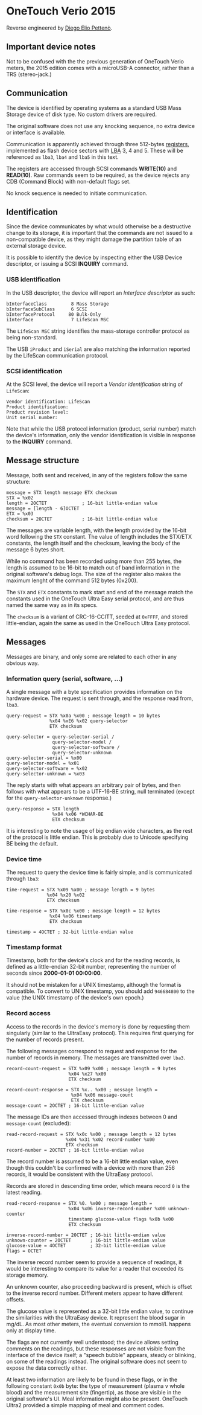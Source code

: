 # OneTouch Verio 2015

Reverse engineered by [Diego Elio Pettenò](mailto:flameeyes@flameeyes.eu).

## Important device notes

Not to be confused with the the previous generation of OneTouch Verio
meters, the 2015 edition comes with a microUSB-A connector, rather
than a TRS (stereo-jack.)

## Communication

The device is identified by operating systems as a standard USB Mass
Storage device of disk type. No custom drivers are required.

The original software does not use any knocking sequence, no extra
device or interface is available.

Communication is apparently achieved through three 512-bytes
[registers](https://en.wikipedia.org/wiki/Hardware_register),
implemented as flash device sectors with
[LBA](https://en.wikipedia.org/wiki/Logical_block_addressing) 3, 4
and 5. These will be referenced as `lba3`, `lba4` and `lba5` in this
text.

The registers are accessed through SCSI commands **WRITE(10)** and
**READ(10)**. Raw commands seem to be required, as the device rejects
any CDB (Command Block) with non-default flags set.

No knock sequence is needed to initiate communication.

## Identification

Since the device communicates by what would otherwise be a destructive
change to its storage, it is important that the commands are not
issued to a non-compatible device, as they might damage the partition
table of an external storage device.

It is possible to identify the device by inspecting either the USB
Device descriptor, or issuing a SCSI **INQUIRY** command.

### USB identification

In the USB descriptor, the device will report an *Interface
descriptor* as such:

    bInterfaceClass         8 Mass Storage
    bInterfaceSubClass      6 SCSI
    bInterfaceProtocol     80 Bulk-Only
    iInterface              7 LifeScan MSC

The `LifeScan MSC` string identifies the mass-storage controller
protocol as being non-standard.

The USB `iProduct` and `iSerial` are also matching the information
reported by the LifeScan communication protocol.

### SCSI identification

At the SCSI level, the device will report a *Vendor identification*
string of `LifeScan`:

    Vendor identification: LifeScan
    Product identification:
    Product revision level:
    Unit serial number:

Note that while the USB protocol information (product, serial number)
match the device's information, only the vendor identification is
visible in response to the **INQUIRY** command.

## Message structure

Message, both sent and received, in any of the registers follow the
same structure:

    message = STX length message ETX checksum
    STX = %x02
    length = 2OCTET             ; 16-bit little-endian value
    message = [length - 6]OCTET
    ETX = %x03
    checksum = 2OCTET           ; 16-bit little-endian value

The messages are variable length, with the length provided by the
16-bit word following the `STX` constant. The value of length includes
the STX/ETX constants, the length itself and the checksum, leaving the
body of the message 6 bytes short.

While no command has been recorded using more than 255 bytes, the
length is assumed to be 16-bit to match out of band information in the
original software's debug logs. The size of the register also makes
the maximum lenght of the command 512 bytes (0x200).

The `STX` and `ETX` constants to mark start and end of the message
match the constants used in the OneTouch Ultra Easy serial protocol,
and are thus named the same way as in its specs.

The `checksum` is a variant of CRC-16-CCITT, seeded at `0xFFFF`, and
stored little-endian, again the same as used in the OneTouch Ultra
Easy protocol.

## Messages

Messages are binary, and only some are related to each other in any
obvious way.

### Information query (serial, software, …)

A single message with a byte specification provides information on the
hardware device. The request is sent through, and the response read
from, `lba3`.

    query-request = STX %x0a %x00 ; message length = 10 bytes
                    %x04 %xE6 %x02 query-selector
                    ETX checksum

    query-selector = query-selector-serial /
                     query-selector-model /
                     query-selector-software /
                     query-selector-unknown
    query-selector-serial = %x00
    query-selector-model = %x01
    query-selector-software = %x02
    query-selector-unknown = %x03

The reply starts with what appears an arbitrary pair of bytes, and
then follows with what appears to be a UTF-16-BE string, null
terminated (except for the `query-selector-unknown` response.)

    query-response = STX length
                     %x04 %x06 *WCHAR-BE
                     ETX checksum

It is interesting to note the usage of big endian wide characters, as
the rest of the protocol is little endian. This is probably due to
Unicode specifying BE being the default.

### Device time

The request to query the device time is fairly simple, and is
communicated through `lba3`:

    time-request = STX %x09 %x00 ; message length = 9 bytes
                   %x04 %x20 %x02
                   ETX checksum

    time-response = STX %x0c %x00 ; message length = 12 bytes
                    %x04 %x06 timestamp
                    ETX checksum

    timestamp = 4OCTET ; 32-bit little-endian value

### Timestamp format

Timestamp, both for the device's clock and for the reading records, is
defined as a little-endian 32-bit number, representing the number of
seconds since **2000-01-01 00:00:00**.

It should not be mistaken for a UNIX timestamp, although the format is
compatible. To convert to UNIX timestamp, you should add `946684800`
to the value (the UNIX timestamp of the device's own epoch.)

### Record access

Access to the records in the device's memory is done by requesting
them singularly (similar to the UltraEasy protocol). This requires
first querying for the number of records present.

The following messages correspond to request and response for the
number of records in memory. The messages are transmitted over `lba3`.

    record-count-request = STX %x09 %x00 ; message length = 9 bytes
                           %x04 %x27 %x00
                           ETX checksum

    record-count-response = STX %x.. %x00 ; message length =
                            %x04 %x06 message-count
                            ETX checksum
    message-count = 2OCTET ; 16-bit little-endian value

The message IDs are then accessed through indexes between 0 and
`message-count` (excluded):

    read-record-request = STX %x0c %x00 ; message length = 12 bytes
                          %x04 %x31 %x02 record-number %x00
                          ETX checksum
    record-number = 2OCTET ; 16-bit little-endian value

The record number is assumed to be a 16-bit little endian value, even
though this couldn't be confirmed with a device with more than 256
records, it would be consistent with the UltraEasy protocol.

Records are stored in descending time order, which means record `0` is
the latest reading.

    read-record-response = STX %0. %x00 ; message length =
                           %x04 %x06 inverse-record-number %x00 unknown-counter
                           timestamp glucose-value flags %x0b %x00
                           ETX checksum

    inverse-record-number = 2OCTET ; 16-bit little-endian value
    unknown-counter = 2OCTET       ; 16-bit little-endian value
    glucose-value = 4OCTET         ; 32-bit little-endian value
    flags = OCTET

The inverse record number seem to provide a sequence of readings, it
would be interesting to compare its value for a reader that exceeded
its storage memory.

An unknown counter, also proceeding backward is present, which is
offset to the inverse record number. Different meters appear to have
different offsets.

The glucose value is represented as a 32-bit little endian value, to
continue the similarities with the UltraEasy device. It represent the
blood sugar in mg/dL. As most other meters, the eventual conversion to
mmol/L happens only at display time.

The flags are not currently well understood; the device allows setting
comments on the readings, but these responses are not visible from the
interface of the device itself; a "speech bubble" appears, steady or
blinking, on some of the readings instead. The original software does
not seem to expose the data correctly either.

At least two information are likely to be found in these flags, or in
the following constant `0x0b` byte: the type of measurement (plasma v
whole blood) and the measurement site (fingertip), as those are
visible in the original software's UI. Meal information might also be
present. OneTouch Ultra2 provided a simple mapping of meal and comment
codes.
